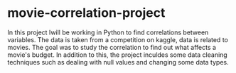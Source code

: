 # movie-correlation-project
In this project Iwill be working in Python to find correlations between variables. The data is taken from a competition on kaggle, data is related to movies. The goal was to study the correlation to find out what affects a movie's budget.
In addition to this, the project inculdes some data cleaning techniques such as dealing with null values and changing some data types. 
